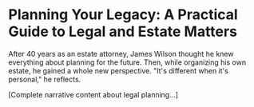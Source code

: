 # Planning Your Legacy: A Practical Guide to Legal and Estate Matters

After 40 years as an estate attorney, James Wilson thought he knew everything about planning for the future. Then, while organizing his own estate, he gained a whole new perspective. "It's different when it's personal," he reflects.

[Complete narrative content about legal planning...]